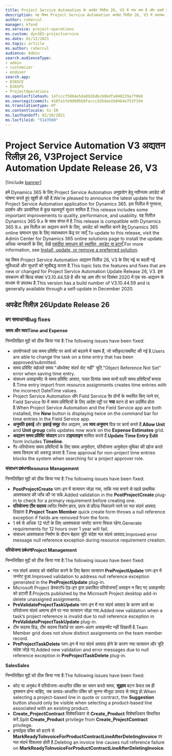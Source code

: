 ```yaml
---
title: Project Service Automation के अपडेट रिलीज़ 26, V3 में नया क्या है और उसमें क्या परिवर्तन हुआ है
description: यह विषय Project Service Automation अपडेट रिलीज़ 26, V3 में उपलब्ध सुविधाओं और सुधारों को सूचीबद्ध करता है.
author: ruhercul
manager: kfend
ms.service: project-operations
ms.custom: dyn365-projectservice
ms.date: 01/12/2021
ms.topic: article
ms.author: ruhercul
audience: Admin
search.audienceType:
- admin
- customizer
- enduser
search.app:
- D365CE
- D365PS
- ProjectOperations
ms.openlocfilehash: 14fcccf5804e5da0926dbc69bdfa040229a7f068
ms.sourcegitcommit: 418fa1fe9d605b8faccc2d5dee1b04b4e753f194
ms.translationtype: HT
ms.contentlocale: hi-IN
ms.lasthandoff: 02/10/2021
ms.locfileid: "5143560"
---
```

# <a name="project-service-automation-update-release-26-v3"></a><span data-ttu-id="ee1a1-103">Project Service Automation V3 अद्यतन रिलीज़ 26, V3</span><span class="sxs-lookup"><span data-stu-id="ee1a1-103">Project Service Automation Update Release 26, V3</span></span>

[!include [banner](../includes/psa-now-project-operations.md)]

<span data-ttu-id="ee1a1-104">हमें Dynamics 365 के लिए Project Service Automation अनुप्रयोग हेतु नवीनतम अपडेट की घोषणा करते हुए खुशी हो रही है.</span><span class="sxs-lookup"><span data-stu-id="ee1a1-104">We’re pleased to announce the latest update for the Project Service Automation application for Dynamics 365.</span></span> <span data-ttu-id="ee1a1-105">इस रिलीज़ में गुणवत्ता, प्रदर्शन और उपयोगिता में कुछ महत्वपूर्ण सुधार शामिल हैं.</span><span class="sxs-lookup"><span data-stu-id="ee1a1-105">This release includes some important improvements to quality, performance, and usability.</span></span> <span data-ttu-id="ee1a1-106">यह रिलीज़ Dynamics 365 9.x के साथ संगत में है.</span><span class="sxs-lookup"><span data-stu-id="ee1a1-106">This release is compatible with Dynamics 365 9.x.</span></span> <span data-ttu-id="ee1a1-107">इस रिलीज़ का अद्यतन करने के लिए, अपडेट को स्थापित करने हेतु Dynamics 365 online समाधन पृष्ठ के लिए व्यवस्थापन केंद्र पर जाएँ.</span><span class="sxs-lookup"><span data-stu-id="ee1a1-107">To update to this release, visit the Admin Center for Dynamics 365 online solutions page to install the update.</span></span> <span data-ttu-id="ee1a1-108">अधिक जानकारी के लिए, देखें [पसंदीदा समाधान को स्थापित, अपडेट या हटाएँ](https://docs.microsoft.com/power-platform/admin/install-remove-preferred-solution).</span><span class="sxs-lookup"><span data-stu-id="ee1a1-108">For more information, see [Install, update, or remove a preferred solution](https://docs.microsoft.com/power-platform/admin/install-remove-preferred-solution).</span></span>

<span data-ttu-id="ee1a1-109">यह विषय Project Service Automation अद्यतन रिलीज़ 26, V3 के लिए नई या बदली गई सुविधाओं और सुधारों को सूचीबद्ध करता है.</span><span class="sxs-lookup"><span data-stu-id="ee1a1-109">This topic lists the features and fixes that are new or changed for Project Service Automation Update Release 26, V3.</span></span> <span data-ttu-id="ee1a1-110">इस संस्करण की बिल्ड संख्या V3.10.44.59 है और यह आम तौर पर दिसंबर 2020 में एक स्व-अद्यतन के माध्यम से उपलब्ध है.</span><span class="sxs-lookup"><span data-stu-id="ee1a1-110">This version has a build number of V3.10.44.59 and is generally available through a self-update in December 2020.</span></span>

## <a name="update-release-26"></a><span data-ttu-id="ee1a1-111">अपडेट रिलीज़ 26</span><span class="sxs-lookup"><span data-stu-id="ee1a1-111">Update Release 26</span></span>

### <a name="bug-fixes"></a><span data-ttu-id="ee1a1-112">बग समाधान</span><span class="sxs-lookup"><span data-stu-id="ee1a1-112">Bug fixes</span></span>

<span data-ttu-id="ee1a1-113">**समय और व्यय**</span><span class="sxs-lookup"><span data-stu-id="ee1a1-113">**Time and Expense**</span></span>

<span data-ttu-id="ee1a1-114">निम्नलिखित मुद्दों को ठीक किया गया है:</span><span class="sxs-lookup"><span data-stu-id="ee1a1-114">The following issues have been fixed:</span></span>

- <span data-ttu-id="ee1a1-115">उपयोगकर्ता उस समय प्रविष्टि पर कार्य को बदलने में सक्षम हैं, जो स्वीकृत/सबमिट की गई है.</span><span class="sxs-lookup"><span data-stu-id="ee1a1-115">Users are able to change the task on a time entry that has been approved/submitted.</span></span>
- <span data-ttu-id="ee1a1-116">समय प्रविष्टि सहेजते समय "ऑब्जेक्ट संदर्भ सेट नहीं" त्रुटि.</span><span class="sxs-lookup"><span data-stu-id="ee1a1-116">"Object Reference Not Set" error when saving time entry.</span></span>
- <span data-ttu-id="ee1a1-117">संसाधन असाइनमेंट से समय प्रविष्टि आयात, गलत दिनांक समय मानों वाली समय प्रविष्टियाँ बनाता है.</span><span class="sxs-lookup"><span data-stu-id="ee1a1-117">Time entry import from resource assignments creates time entries with the incorrect DateTime values.</span></span>
- <span data-ttu-id="ee1a1-118">Project Service Automation और Field Service ऐप दोनों के स्थापित किए जाने पर, Field Service ऐप में समय प्रविष्टियों के लिए आदेश पट्टी पर **नया** बटन दो बार प्रदर्शित होता है.</span><span class="sxs-lookup"><span data-stu-id="ee1a1-118">When Project Service Automation and the Field Service app are both installed, the **New** button is displaying twice on the command bar for time entries in the Field Service app.</span></span>
- <span data-ttu-id="ee1a1-119">**अनुमति इकाई** और **इकाई समूह** सेल अद्यतन, अब **व्यय अनुमान** ग्रिड पर कार्य करते हैं.</span><span class="sxs-lookup"><span data-stu-id="ee1a1-119">**Allow Unit** and **Unit group** cells updates now work on the **Expense Estimates** grid.</span></span>
- <span data-ttu-id="ee1a1-120">**अद्यतन समय प्रविष्टि संपादन** प्रपत्र **टाइमलाइन** शामिल करते हैं.</span><span class="sxs-lookup"><span data-stu-id="ee1a1-120">**Update Time Entry Edit** form includes **Timeline**.</span></span>
- <span data-ttu-id="ee1a1-121">गैर-परियोजना समय प्रविष्टियों के लिए समय अनुमोदन, परियोजना अनुमोदन भूमिका की खोज करते समय सिस्टम को अवरुद्ध करता है.</span><span class="sxs-lookup"><span data-stu-id="ee1a1-121">Time approval for non-project time entries blocks the system when searching for a project approver role.</span></span>

<span data-ttu-id="ee1a1-122">**संसाधन प्रबंधन**</span><span class="sxs-lookup"><span data-stu-id="ee1a1-122">**Resource Management**</span></span>

<span data-ttu-id="ee1a1-123">निम्नलिखित मुद्दों को ठीक किया गया है:</span><span class="sxs-lookup"><span data-stu-id="ee1a1-123">The following issues have been fixed:</span></span>

- <span data-ttu-id="ee1a1-124">**PostProjectCreate** प्लग-इन में सत्यापन जोड़ा गया, ताकि नया बनाने से पहले प्राथमिक आवश्यकता की जाँच की जा सके.</span><span class="sxs-lookup"><span data-stu-id="ee1a1-124">Added validation in the **PostProjectCreate** plug-in to check for a primary requirement before creating one.</span></span>
- <span data-ttu-id="ee1a1-125">**परियोजना टीम सदस्य** त्वरित निर्माण प्रपत्र, प्रपत्र से फ़ील्ड निकालने जाने पर नल संदर्भ अपवाद दिखाता है.</span><span class="sxs-lookup"><span data-stu-id="ee1a1-125">**Project Team Member** quick create form throws a null reference exception if fields are removed from the form.</span></span>
- <span data-ttu-id="ee1a1-126">1 वर्ष से अधिक 12 घंटों के लिए आवश्यकता जनरेट करना विफल रहेगा.</span><span class="sxs-lookup"><span data-stu-id="ee1a1-126">Generate requirements for 12 hours over 1 year will fail.</span></span>
- <span data-ttu-id="ee1a1-127">संसाधन आवश्यकता निर्माण के दौरान बेहतर त्रुटि संदेश नल संदर्भ अपवाद.</span><span class="sxs-lookup"><span data-stu-id="ee1a1-127">Improved error message null reference exception during resource requirement creation.</span></span>

<span data-ttu-id="ee1a1-128">**परियोजना प्रबंधन**</span><span class="sxs-lookup"><span data-stu-id="ee1a1-128">**Project Management**</span></span>

<span data-ttu-id="ee1a1-129">निम्नलिखित मुद्दों को ठीक किया गया है:</span><span class="sxs-lookup"><span data-stu-id="ee1a1-129">The following issues have been fixed:</span></span>

- <span data-ttu-id="ee1a1-130">नल संदर्भ अपवाद को संबोधित करने के लिए बेहतर सत्यापन **PreProjectUpdate** प्लग-इन में जनरेट हुआ.</span><span class="sxs-lookup"><span data-stu-id="ee1a1-130">Improved validation to address null reference exception generated in the **PreProjectUpdate** plug-in.</span></span>
- <span data-ttu-id="ee1a1-131">Microsoft Project डेस्कटॉप ऐड-इन द्वारा प्रकाशित परियोजनाएँ असाइन न किए गए असाइनमेंट को हटाती हैं.</span><span class="sxs-lookup"><span data-stu-id="ee1a1-131">Projects published by the Microsoft Project desktop add-in delete unassigned assignments.</span></span>
- <span data-ttu-id="ee1a1-132">**PreValidateProjectTaskUpdate** प्लग-इन में नल संदर्भ अपवाद के कारण कार्य का परियोजना संदर्भ अमान्य होने पर नया सत्यापन जोड़ा गया.</span><span class="sxs-lookup"><span data-stu-id="ee1a1-132">Added new validation when a task’s project reference is invalid due to null reference exception in **PreValidateProjectTaskUpdate** plug-in.</span></span>
- <span data-ttu-id="ee1a1-133">टीम सदस्य ग्रिड, टीम सदस्य रिकॉर्ड पर अलग-अलग असाइनमेंट नहीं दिखाती है.</span><span class="sxs-lookup"><span data-stu-id="ee1a1-133">Team Member grid does not show distinct assignments on the team member record.</span></span>
- <span data-ttu-id="ee1a1-134">**PreProjectTaskDelete** प्लग-इन में नल संदर्भ अपवाद होने के कारण नया सत्यापन और त्रुटि संदेश जोड़े गए.</span><span class="sxs-lookup"><span data-stu-id="ee1a1-134">Added new validation and error messages due to null reference exception in **PreProjectTaskDelete** plug-in.</span></span>

<span data-ttu-id="ee1a1-135">**Sales**</span><span class="sxs-lookup"><span data-stu-id="ee1a1-135">**Sales**</span></span>

<span data-ttu-id="ee1a1-136">निम्नलिखित मुद्दों को ठीक किया गया है:</span><span class="sxs-lookup"><span data-stu-id="ee1a1-136">The following issues have been fixed:</span></span>

- <span data-ttu-id="ee1a1-137">कोट या अनुबंध में परियोजना-आधारित पंक्ति का चयन करते समय, **सुझाव** बटन केवल तब ही दृश्यमान होना चाहिए, जब उत्पाद-आधारित पंक्ति को चुनना मौजूदा उत्पाद से संबद्ध हो.</span><span class="sxs-lookup"><span data-stu-id="ee1a1-137">When selecting a project-based line in quote or contract, the **Suggestion** button should only be visible when selecting a product-based line associated with an existing product.</span></span>
- <span data-ttu-id="ee1a1-138">**Create_ProjectContract** विशेषाधिकार से **Create_Product** विशेषाधिकार विभाजित करें.</span><span class="sxs-lookup"><span data-stu-id="ee1a1-138">Split **Create_Product** privilege from **Create_ProjectContract** privilege.</span></span>
- <span data-ttu-id="ee1a1-139">इनवॉइस पंक्ति को हटाने से **MarkReadyToInvoiceForProductContractLineAfterDeletingInvoice** पर नल संदर्भ विफलता होती है.</span><span class="sxs-lookup"><span data-stu-id="ee1a1-139">Deleting an invoice line causes null reference failure on **MarkReadyToInvoiceForProductContractLineAfterDeletingInvoice**.</span></span>
